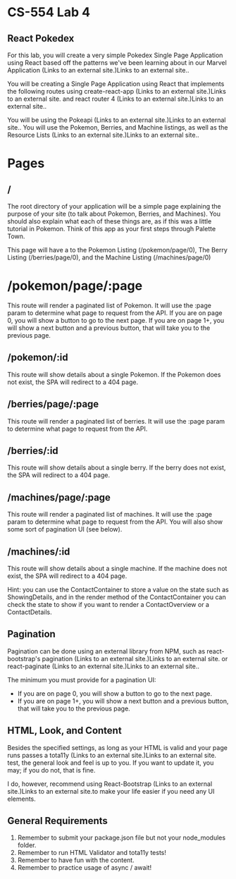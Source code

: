 # CS-554 Lab 4

## React Pokedex

For this lab, you will create a very simple Pokedex Single Page Application using React based off the patterns we've been learning about in our Marvel Application (Links to an external site.)Links to an external site..

You will be creating a Single Page Application using React that implements the following routes using create-react-app (Links to an external site.)Links to an external site. and react router 4 (Links to an external site.)Links to an external site..

You will be using the Pokeapi (Links to an external site.)Links to an external site.. You will use the Pokemon, Berries, and Machine listings, as well as the Resource Lists (Links to an external site.)Links to an external site..

# Pages


## /

The root directory of your application will be a simple page explaining the purpose of your site (to talk about Pokemon, Berries, and Machines). You should also explain what each of these things are, as if this was a little tutorial in Pokemon. Think of this app as your first steps through Palette Town.

This page will have a <Link> to the Pokemon Listing (/pokemon/page/0), The Berry Listing (/berries/page/0), and the Machine Listing (/machines/page/0)

# /pokemon/page/:page

This route will render a paginated list of Pokemon. It will use the :page param to determine what page to request from the API. If you are on page 0, you will show a button to go to the next page. If you are on page 1+, you will show a next button and a previous button, that will take you to the previous page.

## /pokemon/:id

This route will show details about a single Pokemon. If the Pokemon does not exist, the SPA will redirect to a 404 page.

## /berries/page/:page

This route will render a paginated list of berries. It will use the :page param to determine what page to request from the API.

## /berries/:id

This route will show details about a single berry. If the berry does not exist, the SPA will redirect to a 404 page.

## /machines/page/:page

This route will render a paginated list of machines. It will use the :page param to determine what page to request from the API. You will also show some sort of pagination UI (see below).

## /machines/:id

This route will show details about a single machine. If the machine does not exist, the SPA will redirect to a 404 page.

Hint: you can use the ContactContainer to store a value on the state such as ShowingDetails, and in the render method of the ContactContainer you can check the state to show if you want to render a ContactOverview or a ContactDetails.

## Pagination
Pagination can be done using an external library from NPM, such as react-bootstrap's pagination (Links to an external site.)Links to an external site. or react-paginate (Links to an external site.)Links to an external site..

The minimum you must provide for a pagination UI:

* If you are on page 0, you will show a button to go to the next page.
* If you are on page 1+, you will show a next button and a previous button, that will take you to the previous page.

## HTML, Look, and Content

Besides the specified settings, as long as your HTML is valid and your page runs passes a tota11y (Links to an external site.)Links to an external site. test, the general look and feel is up to you. If you want to update it, you may; if you do not, that is fine.

I do, however, recommend using React-Bootstrap  (Links to an external site.)Links to an external site.to make your life easier if you need any UI elements.

## General Requirements

1. Remember to submit your package.json file but not your node_modules folder.
2. Remember to run HTML Validator and tota11y tests!
3. Remember to have fun with the content.
4. Remember to practice usage of async / await!
